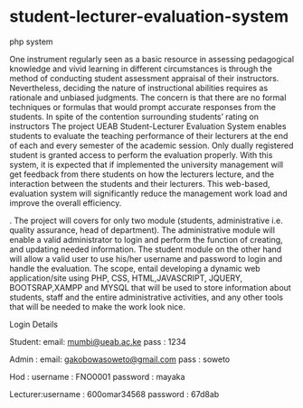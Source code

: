 # student-lecturer-evaluation-system
php system

One instrument regularly seen as a basic resource in assessing pedagogical knowledge and vivid learning in different circumstances is through the method of conducting student assessment appraisal of their instructors. Nevertheless, deciding the nature of instructional abilities requires as rationale and unbiased judgments. The concern is that there are no formal techniques or formulas that would prompt accurate responses from the students. In spite of the contention surrounding students’ rating on instructors 
The project UEAB Student-Lecturer Evaluation System enables students to evaluate the teaching performance of their lecturers at the end of each and every semester of the academic session. Only dually registered student is granted access to perform the evaluation properly. With this system, it is expected that if implemented the university management will get feedback from there students on how the lecturers lecture, and the interaction between the students and their lecturers. This web-based, evaluation system will significantly reduce the management work load and improve the overall efficiency.

. The project will covers for only two module (students, administrative i.e. quality assurance, head of department). The administrative module will enable a valid administrator to login and perform the function of creating, and updating needed information. The student module on the other hand will allow a valid user to use his/her username and password to login and handle the evaluation. 
The scope, entail developing a dynamic web application/site using PHP, CSS, HTML,JAVASCRIPT, JQUERY, BOOTSRAP,XAMPP and MYSQL that will be used to store information about students, staff and the entire administrative activities, and any other tools that will be needed to make the work look nice.
 

Login Details

Student: email: mumbi@ueab.ac.ke
	 pass : 1234

Admin :  email: gakobowasoweto@gmail.com
	 pass : soweto

Hod :    username : FNO0001
	 password : mayaka

Lecturer:username : 600omar34568
	 password : 67d8ab

